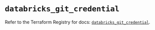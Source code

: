 # `databricks_git_credential`

Refer to the Terraform Registry for docs: [`databricks_git_credential`](https://registry.terraform.io/providers/databricks/databricks/1.49.0/docs/resources/git_credential).
